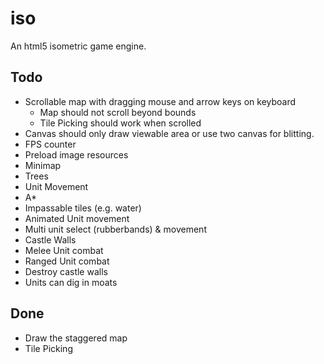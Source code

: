 iso
====

An html5 isometric game engine.

Todo
----
* Scrollable map with dragging mouse and arrow keys on keyboard
  * Map should not scroll beyond bounds
  * Tile Picking should work when scrolled
* Canvas should only draw viewable area or use two canvas for blitting.
* FPS counter
* Preload image resources
* Minimap
* Trees
* Unit Movement
* A*
* Impassable tiles (e.g. water)
* Animated Unit movement
* Multi unit select (rubberbands) & movement
* Castle Walls
* Melee Unit combat
* Ranged Unit combat
* Destroy castle walls
* Units can dig in moats

Done
----
* Draw the staggered map
* Tile Picking